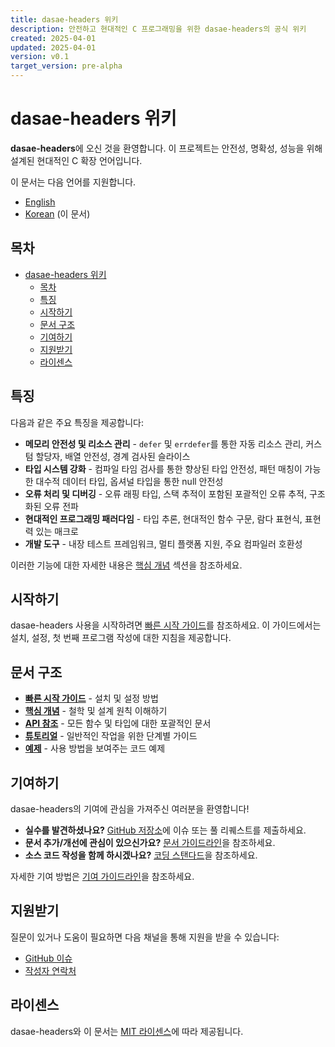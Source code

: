 ```yaml
---
title: dasae-headers 위키
description: 안전하고 현대적인 C 프로그래밍을 위한 dasae-headers의 공식 위키
created: 2025-04-01
updated: 2025-04-01
version: v0.1
target_version: pre-alpha
---
```


# dasae-headers 위키

**dasae-headers**에 오신 것을 환영합니다. 이 프로젝트는 안전성, 명확성, 성능을 위해 설계된 현대적인 C 확장 언어입니다.

이 문서는 다음 언어를 지원합니다.

- [English](../en/home.md)
- [Korean](./home.md) (이 문서)

## 목차

- [dasae-headers 위키](#dasae-headers-위키)
  - [목차](#목차)
  - [특징](#특징)
  - [시작하기](#시작하기)
  - [문서 구조](#문서-구조)
  - [기여하기](#기여하기)
  - [지원받기](#지원받기)
  - [라이센스](#라이센스)

## 특징

다음과 같은 주요 특징을 제공합니다:

- **메모리 안전성 및 리소스 관리** - `defer` 및 `errdefer`를 통한 자동 리소스 관리, 커스텀 할당자, 배열 안전성, 경계 검사된 슬라이스
- **타입 시스템 강화** - 컴파일 타임 검사를 통한 향상된 타입 안전성, 패턴 매칭이 가능한 대수적 데이터 타입, 옵셔널 타입을 통한 null 안전성
- **오류 처리 및 디버깅** - 오류 래핑 타입, 스택 추적이 포함된 포괄적인 오류 추적, 구조화된 오류 전파
- **현대적인 프로그래밍 패러다임** - 타입 추론, 현대적인 함수 구문, 람다 표현식, 표현력 있는 매크로
- **개발 도구** - 내장 테스트 프레임워크, 멀티 플랫폼 지원, 주요 컴파일러 호환성

이러한 기능에 대한 자세한 내용은 [핵심 개념](./concepts/index.md) 섹션을 참조하세요.

## 시작하기

dasae-headers 사용을 시작하려면 [빠른 시작 가이드](./quick-start.md)를 참조하세요. 이 가이드에서는 설치, 설정, 첫 번째 프로그램 작성에 대한 지침을 제공합니다.

## 문서 구조

- **[빠른 시작 가이드](./quick-start.md)** - 설치 및 설정 방법
- **[핵심 개념](./concepts/index.md)** - 철학 및 설계 원칙 이해하기
- **[API 참조](./api/index.md)** - 모든 함수 및 타입에 대한 포괄적인 문서
- **[튜토리얼](./tutorials/index.md)** - 일반적인 작업을 위한 단계별 가이드
- **[예제](./examples/index.md)** - 사용 방법을 보여주는 코드 예제

## 기여하기

dasae-headers의 기여에 관심을 가져주신 여러분을 환영합니다!

- **실수를 발견하셨나요?** [GitHub 저장소](https://github.com/coding-pelican/dasae-headers)에 이슈 또는 풀 리퀘스트를 제출하세요.
- **문서 추가/개선에 관심이 있으신가요?** [문서 가이드라인](./contributing.md#documentation-guidelines)을 참조하세요.
- **소스 코드 작성을 함께 하시겠나요?** [코딩 스탠다드](./contributing.md#coding-standards)을 참조하세요.

자세한 기여 방법은 [기여 가이드라인](./contributing.md)을 참조하세요.

## 지원받기

질문이 있거나 도움이 필요하면 다음 채널을 통해 지원을 받을 수 있습니다:

- [GitHub 이슈](https://github.com/coding-pelican/dasae-headers/issues)
- [작성자 연락처](../../../README.ko.md#-연락처)

## 라이센스

dasae-headers와 이 문서는 [MIT 라이센스](../../../LICENSE.md)에 따라 제공됩니다.
